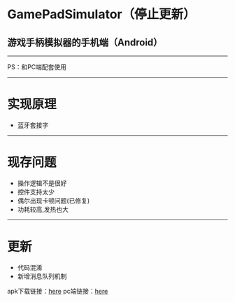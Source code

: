 # GamePadSimulator（停止更新）
## 游戏手柄模拟器的手机端（Android）
***
 PS：和PC端配套使用
***
# 实现原理
  - 蓝牙套接字
***
# 现存问题 
  - 操作逻辑不是很好
  - 控件支持太少
  - 偶尔出现卡顿问题(已修复)
  - 功耗较高,发热也大
***
# 更新
  - 代码混淆
  - 新增消息队列机制


apk下载链接：[here](https://github.com/FrontmanwithWLJ/GamePadSimulator/blob/master/app/release/GamePadSimulator-v1.0.6.apk)
pc端链接：[here](https://github.com/FrontmanwithWLJ/GamePadSimulatorPC)
